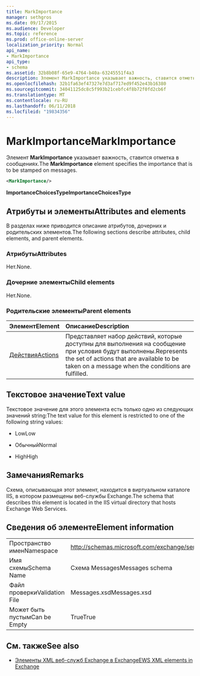 ```yaml
---
title: MarkImportance
manager: sethgros
ms.date: 09/17/2015
ms.audience: Developer
ms.topic: reference
ms.prod: office-online-server
localization_priority: Normal
api_name:
- MarkImportance
api_type:
- schema
ms.assetid: 32b8b08f-65e9-4764-b40a-63245551f4a3
description: Элемент MarkImportance указывает важность, ставится отметка в сообщениях.
ms.openlocfilehash: 32b1fa63ef47327e7d3af717ed9f452e43b16380
ms.sourcegitcommit: 34041125dc8c5f993b21cebfc4f8b72f0fd2cb6f
ms.translationtype: MT
ms.contentlocale: ru-RU
ms.lasthandoff: 06/11/2018
ms.locfileid: "19834356"
---
```

# <a name="markimportance"></a><span data-ttu-id="c03b2-103">MarkImportance</span><span class="sxs-lookup"><span data-stu-id="c03b2-103">MarkImportance</span></span>

<span data-ttu-id="c03b2-104">Элемент **MarkImportance** указывает важность, ставится отметка в сообщениях.</span><span class="sxs-lookup"><span data-stu-id="c03b2-104">The **MarkImportance** element specifies the importance that is to be stamped on messages.</span></span> 
  
```XML
<MarkImportance/>
```

 <span data-ttu-id="c03b2-105">**ImportanceChoicesType**</span><span class="sxs-lookup"><span data-stu-id="c03b2-105">**ImportanceChoicesType**</span></span>
## <a name="attributes-and-elements"></a><span data-ttu-id="c03b2-106">Атрибуты и элементы</span><span class="sxs-lookup"><span data-stu-id="c03b2-106">Attributes and elements</span></span>

<span data-ttu-id="c03b2-107">В разделах ниже приводится описание атрибутов, дочерних и родительских элементов.</span><span class="sxs-lookup"><span data-stu-id="c03b2-107">The following sections describe attributes, child elements, and parent elements.</span></span>
  
### <a name="attributes"></a><span data-ttu-id="c03b2-108">Атрибуты</span><span class="sxs-lookup"><span data-stu-id="c03b2-108">Attributes</span></span>

<span data-ttu-id="c03b2-109">Нет.</span><span class="sxs-lookup"><span data-stu-id="c03b2-109">None.</span></span>
  
### <a name="child-elements"></a><span data-ttu-id="c03b2-110">Дочерние элементы</span><span class="sxs-lookup"><span data-stu-id="c03b2-110">Child elements</span></span>

<span data-ttu-id="c03b2-111">Нет.</span><span class="sxs-lookup"><span data-stu-id="c03b2-111">None.</span></span>
  
### <a name="parent-elements"></a><span data-ttu-id="c03b2-112">Родительские элементы</span><span class="sxs-lookup"><span data-stu-id="c03b2-112">Parent elements</span></span>

|<span data-ttu-id="c03b2-113">**Элемент**</span><span class="sxs-lookup"><span data-stu-id="c03b2-113">**Element**</span></span>|<span data-ttu-id="c03b2-114">**Описание**</span><span class="sxs-lookup"><span data-stu-id="c03b2-114">**Description**</span></span>|
|:-----|:-----|
|[<span data-ttu-id="c03b2-115">Действия</span><span class="sxs-lookup"><span data-stu-id="c03b2-115">Actions</span></span>](actions.md) <br/> |<span data-ttu-id="c03b2-116">Представляет набор действий, которые доступны для выполнения на сообщение при условия будут выполнены.</span><span class="sxs-lookup"><span data-stu-id="c03b2-116">Represents the set of actions that are available to be taken on a message when the conditions are fulfilled.</span></span>  <br/> |
   
## <a name="text-value"></a><span data-ttu-id="c03b2-117">Текстовое значение</span><span class="sxs-lookup"><span data-stu-id="c03b2-117">Text value</span></span>

<span data-ttu-id="c03b2-118">Текстовое значение для этого элемента есть только одно из следующих значений string:</span><span class="sxs-lookup"><span data-stu-id="c03b2-118">The text value for this element is restricted to one of the following string values:</span></span>
  
- <span data-ttu-id="c03b2-119">Low</span><span class="sxs-lookup"><span data-stu-id="c03b2-119">Low</span></span>
    
- <span data-ttu-id="c03b2-120">Обычный</span><span class="sxs-lookup"><span data-stu-id="c03b2-120">Normal</span></span>
    
- <span data-ttu-id="c03b2-121">High</span><span class="sxs-lookup"><span data-stu-id="c03b2-121">High</span></span>
    
## <a name="remarks"></a><span data-ttu-id="c03b2-122">Замечания</span><span class="sxs-lookup"><span data-stu-id="c03b2-122">Remarks</span></span>

<span data-ttu-id="c03b2-123">Схема, описывающая этот элемент, находится в виртуальном каталоге IIS, в котором размещены веб-службы Exchange.</span><span class="sxs-lookup"><span data-stu-id="c03b2-123">The schema that describes this element is located in the IIS virtual directory that hosts Exchange Web Services.</span></span>
  
## <a name="element-information"></a><span data-ttu-id="c03b2-124">Сведения об элементе</span><span class="sxs-lookup"><span data-stu-id="c03b2-124">Element information</span></span>

|||
|:-----|:-----|
|<span data-ttu-id="c03b2-125">Пространство имен</span><span class="sxs-lookup"><span data-stu-id="c03b2-125">Namespace</span></span>  <br/> |http://schemas.microsoft.com/exchange/services/2006/messages  <br/> |
|<span data-ttu-id="c03b2-126">Имя схемы</span><span class="sxs-lookup"><span data-stu-id="c03b2-126">Schema Name</span></span>  <br/> |<span data-ttu-id="c03b2-127">Схема Messages</span><span class="sxs-lookup"><span data-stu-id="c03b2-127">Messages schema</span></span>  <br/> |
|<span data-ttu-id="c03b2-128">Файл проверки</span><span class="sxs-lookup"><span data-stu-id="c03b2-128">Validation File</span></span>  <br/> |<span data-ttu-id="c03b2-129">Messages.xsd</span><span class="sxs-lookup"><span data-stu-id="c03b2-129">Messages.xsd</span></span>  <br/> |
|<span data-ttu-id="c03b2-130">Может быть пустым</span><span class="sxs-lookup"><span data-stu-id="c03b2-130">Can be Empty</span></span>  <br/> |<span data-ttu-id="c03b2-131">True</span><span class="sxs-lookup"><span data-stu-id="c03b2-131">True</span></span>  <br/> |
   
## <a name="see-also"></a><span data-ttu-id="c03b2-132">См. также</span><span class="sxs-lookup"><span data-stu-id="c03b2-132">See also</span></span>



- [<span data-ttu-id="c03b2-133">Элементы XML веб-служб Exchange в Exchange</span><span class="sxs-lookup"><span data-stu-id="c03b2-133">EWS XML elements in Exchange</span></span>](ews-xml-elements-in-exchange.md)

